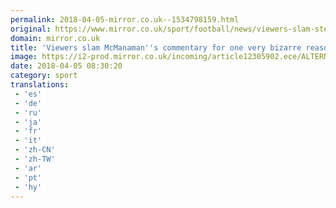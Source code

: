 ```yaml
---
permalink: 2018-04-05-mirror.co.uk--1534798159.html
original: https://www.mirror.co.uk/sport/football/news/viewers-slam-steve-mcmanamans-commentary-12305901
domain: mirror.co.uk
title: 'Viewers slam McManaman''s commentary for one very bizarre reason'
image: https://i2-prod.mirror.co.uk/incoming/article12305902.ece/ALTERNATES/s1200/Steve-McManaman-on-BT-Sport.jpg
date: 2018-04-05 08:30:20
category: sport
translations: 
 - 'es'
 - 'de'
 - 'ru'
 - 'ja'
 - 'fr'
 - 'it'
 - 'zh-CN'
 - 'zh-TW'
 - 'ar'
 - 'pt'
 - 'hy'
---
```



